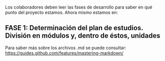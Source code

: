 Los colaboradores deben leer las fases de desarrollo para saber en qué punto del proyecto estamos. 
Ahora mismo estamos en:

  ## FASE 1: Determinación del plan de estudios. División en módulos y, dentro de éstos, unidades

Para saber más sobre los archivos .md se puede consultar: https://guides.github.com/features/mastering-markdown/




